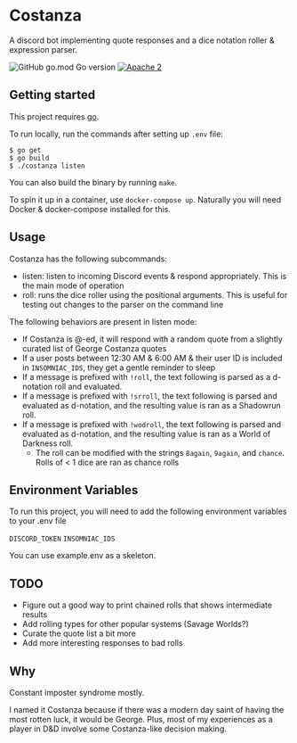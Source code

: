 
# Costanza

A discord bot implementing quote responses and a dice notation roller & expression parser.

![GitHub go.mod Go version](https://img.shields.io/github/go-mod/go-version/dmtaylor/costanza)
[![Apache 2](https://img.shields.io/github/license/dmtaylor/costanza)](https://github.com/dmtaylor/costanza/LICENSE)

## Getting started
This project requires [go](https://golang.org/).

To run locally, run the commands after setting up `.env` file:
```
$ go get
$ go build
$ ./costanza listen
```

You can also build the binary by running `make`.

To spin it up in a container, use `docker-compose up`. Naturally you will need Docker & docker-compose installed for this.

## Usage
Costanza has the following subcommands:
- listen: listen to incoming Discord events & respond appropriately. This is the main mode of operation
- roll: runs the dice roller using the positional arguments. This is useful for testing out changes to the parser on the command line

The following behaviors are present in listen mode:
- If Costanza is @-ed, it will respond with a random quote from a slightly curated list of George Costanza quotes
- If a user posts between 12:30 AM & 6:00 AM & their user ID is included in `INSOMNIAC_IDS`, they get a gentle reminder to sleep
- If a message is prefixed with `!roll`, the text following is parsed as a d-notation roll and evaluated.
- If a message is prefixed with `!srroll`, the text following is parsed and evaluated as d-notation, and the resulting value is ran as a Shadowrun roll.
- If a message is prefixed with `!wodroll`, the text following is parsed and evaluated as d-notation, and the resulting value is ran as a World of Darkness roll.
    - The roll can be modified with the strings `8again`, `9again`, and `chance`. Rolls of < 1 dice are ran as chance rolls

## Environment Variables

To run this project, you will need to add the following environment variables to your .env file

`DISCORD_TOKEN`
`INSOMNIAC_IDS`

You can use example.env as a skeleton.

## TODO
- Figure out a good way to print chained rolls that shows intermediate results
- Add rolling types for other popular systems (Savage Worlds?)
- Curate the quote list a bit more
- Add more interesting responses to bad rolls

## Why
Constant imposter syndrome mostly.

I named it Costanza because if there was a modern day saint of having the most rotten luck, it would be George. Plus, most of
my experiences as a player in D&D involve some Costanza-like decision making.